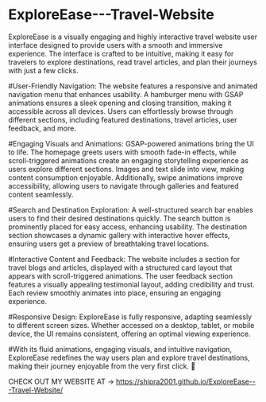 # ExploreEase---Travel-Website
ExploreEase is a visually engaging and highly interactive travel website user interface designed to provide users with a smooth and immersive experience. The interface is crafted to be intuitive, making it easy for travelers to explore destinations, read travel articles, and plan their journeys with just a few clicks.

#User-Friendly Navigation:
The website features a responsive and animated navigation menu that enhances usability. A hamburger menu with GSAP animations ensures a sleek opening and closing transition, making it accessible across all devices. Users can effortlessly browse through different sections, including featured destinations, travel articles, user feedback, and more.

#Engaging Visuals and Animations:
GSAP-powered animations bring the UI to life. The homepage greets users with smooth fade-in effects, while scroll-triggered animations create an engaging storytelling experience as users explore different sections. Images and text slide into view, making content consumption enjoyable. Additionally, swipe animations improve accessibility, allowing users to navigate through galleries and featured content seamlessly.

#Search and Destination Exploration:
A well-structured search bar enables users to find their desired destinations quickly. The search button is prominently placed for easy access, enhancing usability. The destination section showcases a dynamic gallery with interactive hover effects, ensuring users get a preview of breathtaking travel locations.

#Interactive Content and Feedback:
The website includes a section for travel blogs and articles, displayed with a structured card layout that appears with scroll-triggered animations. The user feedback section features a visually appealing testimonial layout, adding credibility and trust. Each review smoothly animates into place, ensuring an engaging experience.

#Responsive Design:
ExploreEase is fully responsive, adapting seamlessly to different screen sizes. Whether accessed on a desktop, tablet, or mobile device, the UI remains consistent, offering an optimal viewing experience.

#With its fluid animations, engaging visuals, and intuitive navigation, ExploreEase redefines the way users plan and explore travel destinations, making their journey enjoyable from the very first click. 🚀

CHECK OUT MY WEBSITE AT -> https://shipra2001.github.io/ExploreEase---Travel-Website/
